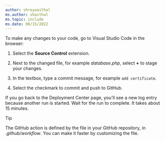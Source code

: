 ```yaml
---
author: shreyaaithal
ms.author: shaithal
ms.topic: include
ms.date: 08/15/2022
---
```


To make any changes to your code, go to Visual Studio Code in the browser:

1. Select the **Source Control** extension.

1. Next to the changed file, for example *database.php*, select **+** to stage your changes.

1. In the textbox, type a commit message, for example `add certificate`.

1. Select the checkmark to commit and push to GitHub.

If you go back to the Deployment Center page, you'll see a new log entry because another run is started. Wait for the run to complete. It takes about 15 minutes.

> [!TIP]
> The GitHub action is defined by the file in your GitHub repository, in *.github/workflow*. You can make it faster by customizing the file.
